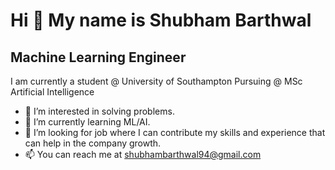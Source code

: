 Hi 👋 My name is Shubham Barthwal
==============================
Machine Learning Engineer
----------------------------

I am currently a student @ University of Southampton Pursuing @ MSc Artificial Intelligence

- 👀 I’m interested in solving problems.
- 🌱 I’m currently learning ML/AI.
- 💞️ I’m looking for job where I can contribute my skills and experience that can help in the company growth.
- 📫 You can reach me at shubhambarthwal94@gmail.com

<!---
shubhbrth/shubhbrth is a ✨ special ✨ repository because its `README.md` (this file) appears on your GitHub profile.
You can click the Preview link to take a look at your changes.
--->
